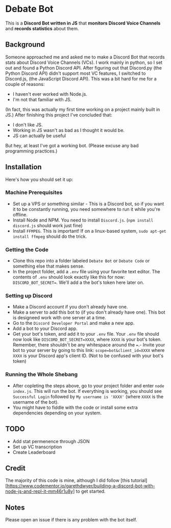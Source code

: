 # Debate Bot
This is a **Discord Bot written in JS** that **monitors Discord Voice Channels** and **records statistics** about them. 

## Background
Someone approached me and asked me to make a Discord Bot that records stats about Discord Voice Channels (VCs).
I work mainly in python, so I set out and found a Python Discord API. 
After figuring out that Discord.py (the Python Discord API) didn't support most VC features, I switched to Discord.js, (the JavaScript Discord API). 
This was a bit hard for me for a couple of reasons: 

- I haven't ever worked with Node.js.
- I'm not that familiar with JS.

(In fact, this was actually my first time working on a project mainly built in JS.) 
After finishing this project I've concluded that: 

- I don't like JS.
- Working in JS wasn't as bad as I thought it would be. 
- JS can actually be useful

But hey, at least I've got a working bot. 
(Please excuse any bad programming practices.)

## Installation
Here's how you should set it up:

### Machine Prerequisites
- Set up a VPS or something similar - This is a Discord bot, so if you want it to be constantly running, you need somewhere to run it while you're offline.
- Install Node and NPM. You need to install `Discord.js`. (`npm install discord.js` should work just fine)
- Install `FFMPEG`. This is important! If on a linux-based system, `sudo apt-get install ffmpeg` should do the trick.

### Getting the Code
- Clone this repo into a folder labeled `Debate Bot` or `Debate Code` or something else that makes sense. 
- In the project folder, add a `.env` file using your favorite text editor. The contents of `.env` should look exactly like this for now: `DISCORD_BOT_SECRET=`. We'll add a the bot's token here later on.

### Setting up Discord
- Make a Discord account if you don't already have one.
- Make a server to add this bot to (if you don't already have one). This bot is designeed work with one server at a time.
- Go to the `Discord Developer Portal` and make a new app. 
- Add a bot to your Discord app. 
- Get your bot's token, and add it to your `.env` file. Your `.env` file should now look like `DISCORD_BOT_SECRET=XXXX`, where `XXXX` is your bot's token. Remember, there shouldn't be any whitespace around the `=`.- Invite your bot to your server by going to this link: `scope=bot&client_id=XXXX` where `XXXX` is your Discord app's client ID. (Not to be confused with your bot's token)

### Running the Whole Shebang
- After copleting the steps above, go to your project folder and enter `node index.js`. This will run the bot. If everything is working, you should see `Successful Login` followed by `My username is 'XXXX'` (where `XXXX` is the username of the bot). 
- You might have to fiddle with the code or install some extra dependencies depending on your system. 

## TODO
- Add stat permenence through JSON
- Set up VC transcription
- Create Leaderboard

## Credit
The majority of this code is mine, although I did follow [this tutorial][https://www.codementor.io/garethdwyer/building-a-discord-bot-with-node-js-and-repl-it-mm46r1u8y] to get started.

## Notes
Please open an issue if there is any problem with the bot itself. 
